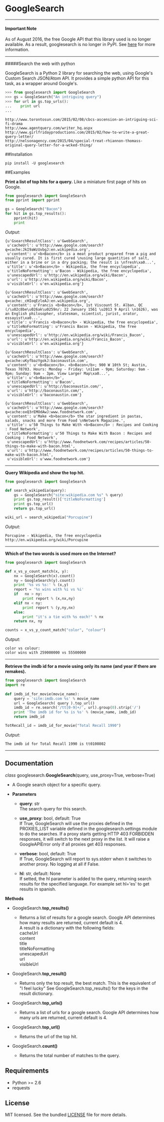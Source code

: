 # GoogleSearch

-------

#### Important Note
As of August 2016, the free Google API that this library used is no longer available. As a result, googlesearch is no longer in PyPI. See [here](https://github.com/frrmack/googlesearch/issues/7#issuecomment-243898904) for more information.

-------

#####Search the web with python

GoogleSearch is a Python 2 library for searching the web, using
Google's Custom Search JSON/Atom API. It provides a simple
python API for this task, as a wrapper around Google's.


```python
>>> from googlesearch import GoogleSearch
>>> gs = GoogleSearch("An intriguing query")
>>> for url in gs.top_urls():
...    print url
...
```
```
http://www.torontosun.com/2015/02/08/cbcs-ascension-an-intriguing-sci-fi-drama
http://www.agentquery.com/writer_hq.aspx
http://www.girlfridayproductions.com/2015/02/how-to-write-a-great-query-letter/
http://nelsonagency.com/2015/04/special-treat-rhiannon-thomass-original-query-letter-for-a-wcked-thing/
```

##Installation

```
pip install -U googlesearch
```

##Examples

**Print a list of top hits for a query.** 
Like a miniature first page of hits on Google.

```python
from googlesearch import GoogleSearch
from pprint import pprint

gs = GoogleSearch("Bacon")
for hit in gs.top_results():
    pprint(hit)
    print
```
*Output*:
```
{u'GsearchResultClass': u'GwebSearch',
 u'cacheUrl': u'http://www.google.com/search?q=cache:JkI9aWzUvbgJ:en.wikipedia.org',
 u'content': u'<b>Bacon</b> is a meat product prepared from a pig and usually cured. It is first cured \nusing large quantities of salt, either in a brine or in a dry packing; the result is \nfresh\xa0...',
 u'title': u'<b>Bacon</b> - Wikipedia, the free encyclopedia',
 u'titleNoFormatting': u'Bacon - Wikipedia, the free encyclopedia',
 u'unescapedUrl': u'http://en.wikipedia.org/wiki/Bacon',
 u'url': u'http://en.wikipedia.org/wiki/Bacon',
 u'visibleUrl': u'en.wikipedia.org'}

{u'GsearchResultClass': u'GwebSearch',
 u'cacheUrl': u'http://www.google.com/search?q=cache:_cHIoqEzleAJ:en.wikipedia.org',
 u'content': u'Francis <b>Bacon</b>, 1st Viscount St. Alban, QC (/\u02c8be\u026ak\u0259n/; 22 January 1561 \u2013 9 April \n1626), was an English philosopher, statesman, scientist, jurist, orator, essayist\xa0...',
 u'title': u'Francis <b>Bacon</b> - Wikipedia, the free encyclopedia',
 u'titleNoFormatting': u'Francis Bacon - Wikipedia, the free encyclopedia',
 u'unescapedUrl': u'http://en.wikipedia.org/wiki/Francis_Bacon',
 u'url': u'http://en.wikipedia.org/wiki/Francis_Bacon',
 u'visibleUrl': u'en.wikipedia.org'}

{u'GsearchResultClass': u'GwebSearch',
 u'cacheUrl': u'http://www.google.com/search?q=cache:uKyfbazYgokJ:baconaustin.com',
 u'content': u'<b>Bacon</b>. <b>Bacon</b>; 900 W 10th St; Austin, Texas 78703. Hours: Monday - Friday: \n11am - 9pm; Saturday: 9am - 9pm; Sunday: 9am - 3pm. View Larger Map\xa0...',
 u'title': u'<b>Bacon</b>',
 u'titleNoFormatting': u'Bacon',
 u'unescapedUrl': u'http://baconaustin.com/',
 u'url': u'http://baconaustin.com/',
 u'visibleUrl': u'baconaustin.com'}

{u'GsearchResultClass': u'GwebSearch',
 u'cacheUrl': u'http://www.google.com/search?q=cache:oxQ3rEMOdAwJ:www.foodnetwork.com',
 u'content': u'Make <b>bacon</b> the star ingredient in pastas, salads, snacks and more from Food \nNetwork Magazine.',
 u'title': u'50 Things to Make With <b>Bacon</b> : Recipes and Cooking : Food Network',
 u'titleNoFormatting': u'50 Things to Make With Bacon : Recipes and Cooking : Food Network',
 u'unescapedUrl': u'http://www.foodnetwork.com/recipes/articles/50-things-to-make-with-bacon.html',
 u'url': u'http://www.foodnetwork.com/recipes/articles/50-things-to-make-with-bacon.html',
 u'visibleUrl': u'www.foodnetwork.com'}
```
-----------------	

**Query Wikipedia and show the top hit.**

```python
from googlesearch import GoogleSearch

def search_wikipedia(query):
    gs = GoogleSearch("site:wikipedia.com %s" % query)
	print gs.top_result()['titleNoFormatting']
	print gs.top_url()
	return gs.top_url()

wiki_url = search_wikipedia("Porcupine")
```
*Output*:
```
Porcupine - Wikipedia, the free encyclopedia
http://en.wikipedia.org/wiki/Porcupine
```
-----------------	

**Which of the two words is used more on the Internet?**

```python
from googlesearch import GoogleSearch

def x_vs_y_count_match(x, y):
	nx = GoogleSearch(x).count()
	ny = GoogleSearch(y).count()
	print '%s vs %s:' % (x,y)
	report = '%s wins with %i vs %i'
	if   nx > ny:
	    print report % (x,nx,ny)
	elif nx < ny:
	    print report % (y,ny,nx)
	else:
	    print "it's a tie with %s each!" % nx
	return nx, ny

counts = x_vs_y_count_match("color", "colour")
```
*Output*:
```
color vs colour:
color wins with 259000000 vs 55500000
```
-----------------	

**Retrieve the imdb id for a movie using only its name
(and year if there are remakes).**

```python
from googlesearch import GoogleSearch
import re
    
def imdb_id_for_movie(movie_name):
	query = 'site:imdb.com %s' % movie_name
	url = GoogleSearch( query ).top_url()
	imdb_id = re.search('/tt[0-9]+/', url).group(0).strip('/')
	print 'The imdb id for %s is %s' % (movie_name, imdb_id)
	return imdb_id

TotRecall_id = imdb_id_for_movie("Total Recall 1990")
```
*Output*:
```
The imdb id for Total Recall 1990 is tt0100802
```
-----------------	
    
## Documentation

*class* googlesearch.**GoogleSearch**(query, use_proxy=True, verbose=True)

* A Google search object for a specific query.

* **Parameters**

  * **query**: str   
  The search query for this search.

  * **use_proxy**: bool, default: True   
  If True, GoogleSearch will use the proxies defined in the
PROXIES_LIST variable defined in the googlesearch.settings module to do the
searches. If a proxy starts getting HTTP 403 FORBIDDEN responses,
it will switch to the next proxy in the list. It will raise a
GoogleAPIError only if all proxies get 403 responses. 

  * **verbose**: bool, default: True   
  If True, GoogleSearch will report to sys.stderr when it switches to
another proxy. No logging at all if False.

  * **hl**: str, default: None   
  If setted, the hl parameter is added to the query, returning search results 
for the specified language. For example set hl='es' to get results in spanish.

**Methods**

* GoogleSearch.**top_results()**

  * Returns a list of results for a google search.
Google API determines how many results are returned, current
default is 4.   
A result is a dictionary with the following fields:   
cacheUrl   
content   
title   
titleNoFormatting   
unescapedUrl   
url   
visibleUrl   


* GoogleSearch.**top_result()**

  * Returns only the top result, the best match.
This is the equivalent of "I feel lucky"
See GoogleSearch.top_results() for the keys
in the result dictionary.


* GoogleSearch.**top_urls()**

  * Returns a list of urls for a google search.
Google API determines how many urls are returned, current
default is 4.


* GoogleSearch.**top_url()**

  * Returns the url of the top hit.


* GoogleSearch.**count()**

  * Returns the total number of matches to the query.


## Requirements

- Python >= 2.6
- requests

## License

MIT licensed. See the bundled [LICENSE](https://github.com/frrmack/googlesearch/blob/master/LICENSE) file for more details.

